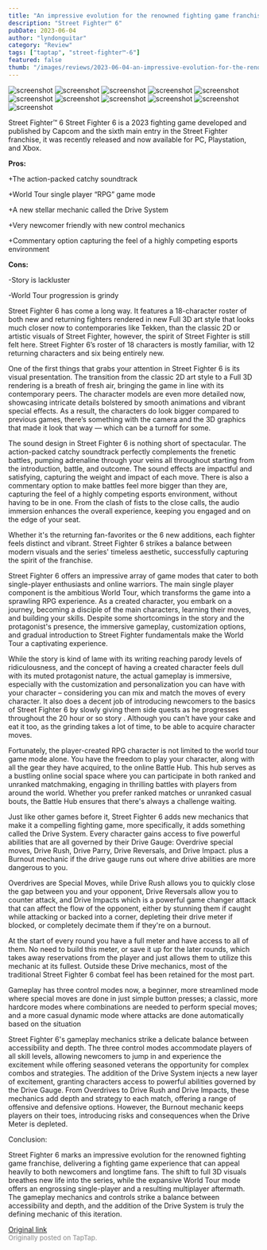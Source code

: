 ```yaml
---
title: "An impressive evolution for the renowned fighting game franchise | Full Review - Street Fighter 6"
description: "Street Fighter™ 6"
pubDate: 2023-06-04
author: "lyndonguitar"
category: "Review"
tags: ["taptap", "street-fighter™-6"]
featured: false
thumb: "/images/reviews/2023-06-04-an-impressive-evolution-for-the-renowned-fighting-game-franchise--full-review---street-fi-0.avif"
---
```


<div class="gallery">
  <img src="/images/reviews/2023-06-04-an-impressive-evolution-for-the-renowned-fighting-game-franchise--full-review---street-fi-0.avif" alt="screenshot" />
  <img src="/images/reviews/2023-06-04-an-impressive-evolution-for-the-renowned-fighting-game-franchise--full-review---street-fi-1.avif" alt="screenshot" />
  <img src="/images/reviews/2023-06-04-an-impressive-evolution-for-the-renowned-fighting-game-franchise--full-review---street-fi-2.avif" alt="screenshot" />
  <img src="/images/reviews/2023-06-04-an-impressive-evolution-for-the-renowned-fighting-game-franchise--full-review---street-fi-3.avif" alt="screenshot" />
  <img src="/images/reviews/2023-06-04-an-impressive-evolution-for-the-renowned-fighting-game-franchise--full-review---street-fi-4.avif" alt="screenshot" />
  <img src="/images/reviews/2023-06-04-an-impressive-evolution-for-the-renowned-fighting-game-franchise--full-review---street-fi-5.avif" alt="screenshot" />
  <img src="/images/reviews/2023-06-04-an-impressive-evolution-for-the-renowned-fighting-game-franchise--full-review---street-fi-6.avif" alt="screenshot" />
  <img src="/images/reviews/2023-06-04-an-impressive-evolution-for-the-renowned-fighting-game-franchise--full-review---street-fi-7.avif" alt="screenshot" />
  <img src="/images/reviews/2023-06-04-an-impressive-evolution-for-the-renowned-fighting-game-franchise--full-review---street-fi-8.avif" alt="screenshot" />
  <img src="/images/reviews/2023-06-04-an-impressive-evolution-for-the-renowned-fighting-game-franchise--full-review---street-fi-9.avif" alt="screenshot" />
  <img src="/images/reviews/2023-06-04-an-impressive-evolution-for-the-renowned-fighting-game-franchise--full-review---street-fi-10.avif" alt="screenshot" />
</div>

Street Fighter™ 6
Street Fighter 6 is a 2023 fighting game developed and published by Capcom and the sixth main entry in the Street Fighter franchise, it was recently released and now available for PC, Playstation, and Xbox.


**Pros:**


+The action-packed catchy soundtrack

+World Tour single player “RPG” game mode

+A new stellar mechanic called the Drive System

+Very newcomer friendly with new control mechanics

+Commentary option capturing the feel of a highly competing esports environment


**Cons:**


-Story is lackluster

-World Tour progression is grindy

Street Fighter 6 has come a long way. It features a 18-character roster of both new and returning fighters rendered in new Full 3D art style that looks much closer now to contemporaries like Tekken, than the classic 2D or artistic visuals of Street Fighter, however, the spirit of Street Fighter is still felt here. Street Fighter 6’s roster of 18 characters is mostly familiar, with 12 returning characters and six being entirely new.

One of the first things that grabs your attention in Street Fighter 6 is its visual presentation. The transition from the classic 2D art style to a Full 3D rendering is a breath of fresh air, bringing the game in line with its contemporary peers. The character models are even more detailed now, showcasing intricate details bolstered by smooth animations and vibrant special effects. As a result, the characters do look bigger compared to previous games, there’s something with the camera and the 3D graphics that made it look that way — which can be a turnoff for some.

The sound design in Street Fighter 6 is nothing short of spectacular. The action-packed catchy soundtrack perfectly complements the frenetic battles, pumping adrenaline through your veins all throughout starting from the introduction, battle, and outcome. The sound effects are impactful and satisfying, capturing the weight and impact of each move. There is also a commentary option to make battles feel more bigger than they are, capturing the feel of a highly competing esports environment, without having to be in one. From the clash of fists to the close calls, the audio immersion enhances the overall experience, keeping you engaged and on the edge of your seat.

Whether it's the returning fan-favorites or the 6 new additions, each fighter feels distinct and vibrant. Street Fighter 6 strikes a balance between modern visuals and the series' timeless aesthetic, successfully capturing the spirit of the franchise.

Street Fighter 6 offers an impressive array of game modes that cater to both single-player enthusiasts and online warriors. The main single player component is the ambitious World Tour, which transforms the game into a sprawling RPG experience. As a created character, you embark on a journey, becoming a disciple of the main characters, learning their moves, and building your skills. Despite some shortcomings in the story and the protagonist's presence, the immersive gameplay, customization options, and gradual introduction to Street Fighter fundamentals make the World Tour a captivating experience.

While the story is kind of lame with its writing reaching parody levels of ridiculousness, and the concept of having a created character feels dull with its muted protagonist nature, the actual gameplay is immersive, especially with the customization and personalization you can have with your character – considering you can mix and match the moves of every character. It also does a decent job of introducing newcomers to the basics of Street Fighter 6 by slowly giving them side quests as he progresses throughout the 20 hour or so story . Although you can't have your cake and eat it too, as the grinding takes a lot of time, to be able to acquire character moves.

Fortunately, the player-created RPG character is not limited to the world tour game mode alone. You have the freedom to play your character, along with all the gear they have acquired, to the online Battle Hub. This hub serves as a bustling online social space where you can participate in both ranked and unranked matchmaking, engaging in thrilling battles with players from around the world. Whether you prefer ranked matches or unranked casual bouts, the Battle Hub ensures that there's always a challenge waiting.

Just like other games before it, Street Fighter 6 adds new mechanics that make it a compelling fighting game, more specifically, it adds something called the Drive System.   Every character gains access to five powerful abilities that are all governed by their Drive Gauge: Overdrive special moves, Drive Rush, Drive Parry, Drive Reversals, and Drive Impact. plus a Burnout mechanic if the drive gauge runs out where drive abilities are more dangerous to you.

Overdrives are Special Moves, while Drive Rush allows you to quickly close the gap between you and your opponent, Drive Reversals allow you to counter attack, and Drive Impacts which is a powerful game changer attack that can affect the flow of the opponent, either by stunning them if caught while attacking or backed into a corner, depleting their drive meter if blocked, or completely decimate them if they're on a burnout.

At the start of every round you have a full meter and have access to all of them. No need to build this meter, or save it up for the later rounds, which takes away reservations from the player and just allows them to utilize this mechanic at its fullest. Outside these Drive mechanics, most of the traditional Street Fighter 6 combat feel has been retained for the most part.

Gameplay has three control modes now, a beginner, more streamlined mode where special moves are done in just simple button presses; a classic, more hardcore modes where combinations are needed to perform special moves; and a more casual dynamic mode where attacks are done automatically based on the situation

Street Fighter 6's gameplay mechanics strike a delicate balance between accessibility and depth. The three control modes accommodate players of all skill levels, allowing newcomers to jump in and experience the excitement while offering seasoned veterans the opportunity for complex combos and strategies. The addition of the Drive System injects a new layer of excitement, granting characters access to powerful abilities governed by the Drive Gauge. From Overdrives to Drive Rush and Drive Impacts, these mechanics add depth and strategy to each match, offering a range of offensive and defensive options. However, the Burnout mechanic keeps players on their toes, introducing risks and consequences when the Drive Meter is depleted.

Conclusion:

Street Fighter 6 marks an impressive evolution for the renowned fighting game franchise, delivering a fighting game experience that can appeal heavily to both newcomers and longtime fans. The shift to full 3D visuals breathes new life into the series, while the expansive World Tour mode offers an engrossing single-player and a resulting multiplayer aftermath. The gameplay mechanics and  controls strike a balance between accessibility and depth, and the addition of the Drive System is truly the defining mechanic of this iteration.

[Original link](https://www.taptap.io/post/5759877)<br><span style="font-size: 0.95em; color: #888;">Originally posted on TapTap.</span>
